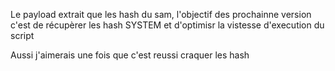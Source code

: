 Le payload extrait que les hash du sam, l'objectif des prochainne version c'est de récupèrer les hash SYSTEM et d'optimisr la vistesse d'execution du script

Aussi j'aimerais une fois que c'est reussi craquer les hash

